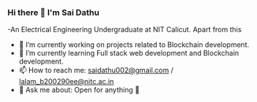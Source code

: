### Hi there 👋 I'm Sai Dathu

-An Electrical Engineering Undergraduate at NIT Calicut.
Apart from this
- 🔭 I’m currently working on projects related to Blockchain development.
- 🌱 I’m currently learning Full stack web development and Blockchain development.
- 📫 How to reach me: saidathu002@gmail.com / lalam_b200290ee@nitc.ac.in
- 💬 Ask me about: Open for anything 🙂
<!-- - ⚡ Fun fact: ... -->
<!-- - 😄 Pronouns: ... -->
<!-- - 👯 I’m looking to collaborate on a projects related to any filed -->
<!-- - 🤔 I’m looking for help with ... -->

